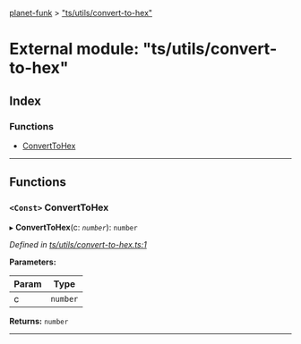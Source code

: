 [planet-funk](../README.md) > ["ts/utils/convert-to-hex"](../modules/_ts_utils_convert_to_hex_.md)

# External module: "ts/utils/convert-to-hex"

## Index

### Functions

* [ConvertToHex](_ts_utils_convert_to_hex_.md#converttohex)

---

## Functions

<a id="converttohex"></a>

### `<Const>` ConvertToHex

▸ **ConvertToHex**(c: *`number`*): `number`

*Defined in [ts/utils/convert-to-hex.ts:1](https://github.com/WilliamRADFunk/planet-funk/blob/84f9ac1/src/ts/utils/convert-to-hex.ts#L1)*

**Parameters:**

| Param | Type |
| ------ | ------ |
| c | `number` |

**Returns:** `number`

___


